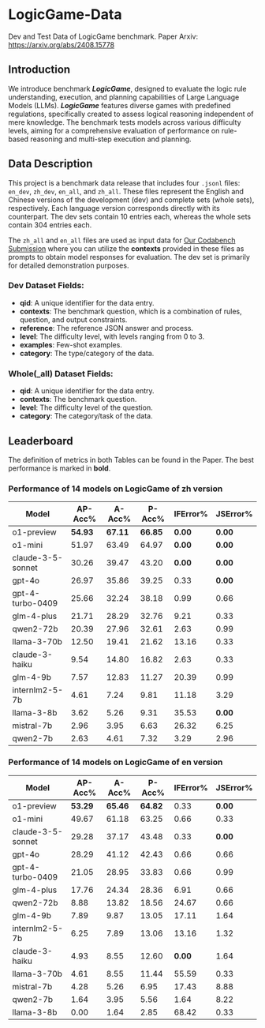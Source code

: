 # LogicGame-Data
Dev and Test Data of LogicGame benchmark. Paper Arxiv: https://arxiv.org/abs/2408.15778

## Introduction
We introduce benchmark ___LogicGame___, designed to evaluate the logic rule understanding, execution, and planning capabilities of Large Language Models (LLMs). ___LogicGame___ features diverse games with predefined regulations, specifically created to assess logical reasoning independent of mere knowledge. The benchmark tests models across various difficulty levels, aiming for a comprehensive evaluation of performance on rule-based reasoning and multi-step execution and planning.

## Data Description
This project is a benchmark data release that includes four `.jsonl` files: `en_dev`, `zh_dev`, `en_all`, and `zh_all`. These files represent the English and Chinese versions of the development (dev) and complete sets (whole sets), respectively. Each language version corresponds directly with its counterpart. The dev sets contain 10 entries each, whereas the whole sets contain 304 entries each.

The `zh_all` and `en_all` files are used as input data for [Our Codabench Submission](https://www.codabench.org/competitions/4140/) where you can utilize the **contexts** provided in these files as prompts to obtain model responses for evaluation. The dev set is primarily for detailed demonstration purposes.

### Dev Dataset Fields:
- **qid**: A unique identifier for the data entry.
- **contexts**: The benchmark question, which is a combination of rules, question, and output constraints.
- **reference**: The reference JSON answer and process.
- **level**: The difficulty level, with levels ranging from 0 to 3.
- **examples**: Few-shot examples.
- **category**: The type/category of the data.

### Whole(_all) Dataset Fields: 
- **qid**: A unique identifier for the data entry.
- **contexts**: The benchmark question.
- **level**: The difficulty level of the question.
- **category**: The category/task of the data.

## Leaderboard
The definition of metrics in both Tables can be found in the Paper. The best performance is marked in **bold**.
### Performance of 14 models on LogicGame of **zh** version
| Model              | AP-Acc% | A-Acc% | P-Acc% | IFError% | JSError% |
|--------------------|---------|--------|--------|----------|----------|
| o1-preview         | **54.93**   | **67.11**  | **66.85**  | **0.00**     | **0.00**     |
| o1-mini            | 51.97   | 63.49  | 64.97  | **0.00**     | **0.00**     |
| claude-3-5-sonnet  | 30.26   | 39.47  | 43.20  | **0.00**     | **0.00**     |
| gpt-4o             | 26.97   | 35.86  | 39.25  | 0.33     | **0.00**     |
| gpt-4-turbo-0409   | 25.66   | 32.24  | 38.18  | 0.99     | 0.66     |
| glm-4-plus         | 21.71   | 28.29  | 32.76  | 9.21     | 0.33     |
| qwen2-72b          | 20.39   | 27.96  | 32.61  | 2.63     | 0.99     |
| llama-3-70b        | 12.50   | 19.41  | 21.62  | 13.16    | 0.33     |
| claude-3-haiku     | 9.54    | 14.80  | 16.82  | 2.63     | 0.33     |
| glm-4-9b           | 7.57    | 12.83  | 11.27  | 20.39    | 0.99     |
| internlm2-5-7b     | 4.61    | 7.24   | 9.81   | 11.18    | 3.29     |
| llama-3-8b         | 3.62    | 5.26   | 9.31   | 35.53    | **0.00**    |
| mistral-7b         | 2.96    | 3.95   | 6.63   | 26.32    | 6.25     |
| qwen2-7b           | 2.63    | 4.61   | 7.32   | 3.29     | 2.96     |



<!-- | **Model**    | **Execution**    |    |    |    | **Avg.**    | **Planning**    |    |    |    | **Avg.**    | **Overall**    |
|--------------|----------------------|-----|-----|-----|----------------------|--------------------|-----|-----|-----|--------------------|-------------------|
|              | **Level 0** | **Level 1** | **Level 2** | **Level 3** |                  | **Level 0** | **Level 1** | **Level 2** | **Level 3** |                    |                    |
| **o1-preview** | **82.22** | **66.67** | **48.89** | **42.22** | **60.00** | **64.52** | **58.06** | **35.48** | **32.26** | **47.58** | **54.93** |
| **o1-mini** | 77.78 | 57.78 | **48.89** | **42.22** | 56.67 | 74.19 | **58.06** | **35.48** | 12.90 | 45.16 | 51.97 |
| **claude-3-5-sonnet** | 68.89 | 40.00 | 22.22 | 15.56 | 36.67 | 48.39 | 25.81 | 6.45 | 3.23 | 20.97 | 30.26 |
| **gpt-4o** | 62.22 | 31.11 | 13.33 | 13.33 | 30.00 | 51.61 | 22.58 | 9.68 | 6.45 | 22.58 | 26.97 |
| **gpt-4-turbo-0409** | 60.00 | 15.56 | 15.56 | 11.11 | 25.56 | 67.74 | 22.58 | 9.68 | 3.23 | 25.81 | 25.66 |
| **glm-4-plus** | 42.22 | 26.67 | 17.78 | 6.67 | 23.33 | 48.39 | 19.35 | 6.45 | 3.23 | 19.36 | 21.71 |
| **qwen2-72b** | 53.33 | 20.00 | 15.56 | 2.22 | 22.78 | 45.16 | 16.13 | 3.23 | 3.23 | 16.94 | 20.39 |
| **llama-3-70b** | 42.22 | 11.11 | 6.67 | 2.22 | 15.56 | 25.81 | 6.45 | 0.00 | 0.00 | 8.07 | 12.50 |
| **claude-3-haiku** | 31.11 | 4.44 | 2.22 | 0.00 | 9.44 | 32.26 | 6.45 | 0.00 | 0.00 | 9.68 | 9.54 |
| **glm-4-9b** | 24.44 | 8.89 | 2.22 | 0.00 | 8.89 | 19.35 | 3.23 | 0.00 | 0.00 | 5.65 | 7.57 |
| **internlm2-5-7b** | 13.33 | 4.44 | 0.00 | 0.00 | 4.44 | 16.13 | 3.23 | 0.00 | 0.00 | 4.84 | 4.61 |
| **llama-3-8b** | 11.11 | 2.22 | 0.00 | 0.00 | 3.33 | 9.68 | 6.45 | 0.00 | 0.00 | 4.03 | 3.62 |
| **mistral-7b** | 4.44 | 0.00 | 0.00 | 0.00 | 1.11 | 19.35 | 3.23 | 0.00 | 0.00 | 5.65 | 2.96 |
| **qwen2-7b** | 4.44 | 0.00 | 0.00 | 0.00 | 1.11 | 16.13 | 3.23 | 0.00 | 0.00 | 4.84 | 2.63 | -->

### Performance of 14 models on LogicGame of **en** version
| Model              | AP-Acc% | A-Acc% | P-Acc% | IFError% | JSError% |
|--------------------|---------|--------|--------|----------|----------|
| o1-preview         | **53.29**   | **65.46**  | **64.82**  | 0.33     | **0.00**     |
| o1-mini            | 49.67   | 61.18  | 63.25  | 0.66     | 0.33     |
| claude-3-5-sonnet  | 29.28   | 37.17  | 43.48  | 0.33     | **0.00**    |
| gpt-4o             | 28.29   | 41.12  | 42.43  | 0.66     | 0.66     |
| gpt-4-turbo-0409   | 21.05   | 28.95  | 33.83  | 0.66     | 0.99     |
| glm-4-plus         | 17.76   | 24.34  | 28.36  | 6.91     | 0.66     |
| qwen2-72b          | 8.88    | 13.82  | 18.56  | 24.67    | 0.66     |
| glm-4-9b           | 7.89    | 9.87   | 13.05  | 17.11    | 1.64     |
| internlm2-5-7b     | 6.25    | 7.89   | 13.06  | 13.16    | 1.32     |
| claude-3-haiku     | 4.93    | 8.55   | 12.60  | **0.00**     | 1.64     |
| llama-3-70b        | 4.61    | 8.55   | 11.44  | 55.59    | 0.33     |
| mistral-7b         | 4.28    | 5.26   | 6.95   | 17.43    | 8.88     |
| qwen2-7b           | 1.64    | 3.95   | 5.56   | 1.64     | 8.22     |
| llama-3-8b         | 0.00    | 1.64   | 2.85   | 68.42    | 0.33     |

<!-- | **Model**    | **Execution**    |    |    |    | **Avg.**    | **Planning**    |    |    |    | **Avg.**    | **Overall**    |
|--------------|----------------------|-----|-----|-----|----------------------|--------------------|-----|-----|-----|--------------------|-------------------|
|              | **Level 0** | **Level 1** | **Level 2** | **Level 3** |                  | **Level 0** | **Level 1** | **Level 2** | **Level 3** |                    |                    |
| **o1-preview** | 71.11 | **57.78** | **48.89** | **51.11** | **57.22** | **70.97** | **54.84** | **41.94** | **22.58** | **47.58** | **53.29** |
| **o1-mini** | **73.33** | 46.67 | 44.44 | 46.67 | 52.78 | **70.97** | 48.39 | 38.71 | **22.58** | 45.16 | 49.67 |
| **claude-3-5-sonnet** | 46.67 | 40.00 | 33.33 | 13.33 | 33.33 | 64.52 | 16.13 | 6.45 | 6.45 | 23.39 | 29.28 |
| **gpt-4o** | 57.78 | 37.78 | 31.11 | 13.33 | 35.00 | 48.39 | 19.35 | 3.23 | 3.23 | 18.55 | 28.29 |
| **gpt-4-turbo-0409** | 42.22 | 20.00 | 17.78 | 8.89 | 22.22 | 51.61 | 12.90 | 9.68 | 3.23 | 19.36 | 21.05 |
| **glm-4-plus** | 31.11 | 15.56 | 17.78 | 6.67 | 17.78 | 48.39 | 9.68 | 9.68 | 3.23 | 17.75 | 17.76 |
| **qwen2-72b** | 28.89 | 4.44 | 0.00 | 0.00 | 8.33 | 22.58 | 6.45 | 6.45 | 3.23 | 9.68 | 8.88 |
| **glm-4-9b** | 22.22 | 6.67 | 2.22 | 2.22 | 8.33 | 22.58 | 6.45 | 0.00 | 0.00 | 7.26 | 7.89 |
| **internlm2-5-7b** | 22.22 | 4.44 | 4.44 | 0.00 | 7.78 | 12.90 | 3.23 | 0.00 | 0.00 | 4.03 | 6.25 |
| **claude-3-haiku** | 8.89 | 8.89 | 0.00 | 0.00 | 4.45 | 22.58 | 0.00 | 0.00 | 0.00 | 5.65 | 4.93 |
| **llama-3-70b** | 8.89 | 8.89 | 8.89 | 0.00 | 6.67 | 3.23 | 3.23 | 0.00 | 0.00 | 1.62 | 4.61 |
| **mistral-7b** | 22.22 | 0.00 | 0.00 | 0.00 | 5.56 | 9.68 | 0.00 | 0.00 | 0.00 | 2.42 | 4.28 |
| **qwen2-7b** | 4.44 | 2.22 | 0.00 | 0.00 | 1.67 | 6.45 | 0.00 | 0.00 | 0.00 | 1.61 | 1.64 |
| **llama-3-8b** | 0.00 | 0.00 | 0.00 | 0.00 | 0.00 | 0.00 | 0.00 | 0.00 | 0.00 | 0.00 | 0.00 |
 -->
